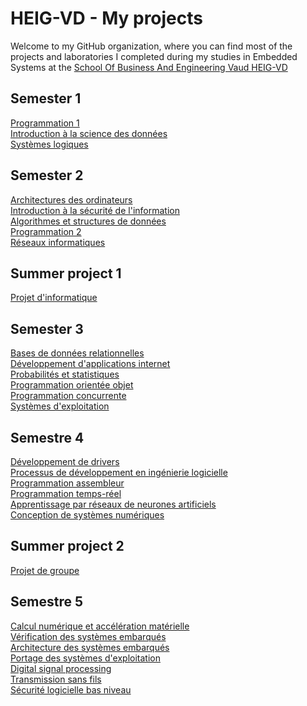 # HEIG-VD - My projects

Welcome to my GitHub organization, where you can find most of the projects and laboratories I completed during my studies in Embedded Systems at the [School Of Business And Engineering Vaud HEIG-VD](https://heig-vd.ch/)

## Semester 1
[Programmation 1]() <br>
[Introduction à la science des données]() <br>
[Systèmes logiques]() <br>
## Semester 2
[Architectures des ordinateurs ]()<br>
[Introduction à la sécurité de l'information]()<br>
[Algorithmes et structures de données]()<br>
[Programmation 2]()<br>
[Réseaux informatiques]()<br>
## Summer project 1 
[Projet d'informatique]()<br>
## Semester 3
[Bases de données relationnelles]()<br>
[Développement d'applications internet]()<br>
[Probabilités et statistiques]()<br>
[Programmation orientée objet ]()<br>
[Programmation concurrente]()<br>
[Systèmes d'exploitation]()<br>
## Semestre 4
[Développement de drivers]()<br>
[Processus de développement en ingénierie logicielle ]()<br>
[Programmation assembleur]()<br>
[Programmation temps-réel]()<br>
[Apprentissage par réseaux de neurones artificiels]()<br>
[Conception de systèmes numériques]()<br>
## Summer project 2
[Projet de groupe]()<br>
## Semestre 5
[Calcul numérique et accélération matérielle]()<br>
[Vérification des systèmes embarqués]()<br>
[Architecture des systèmes embarqués]()<br>
[Portage des systèmes d'exploitation]()<br>
[Digital signal processing]()<br>
[Transmission sans fils]()<br>
[Sécurité logicielle bas niveau]()<br>

